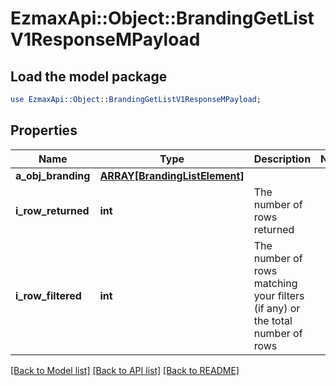 # EzmaxApi::Object::BrandingGetListV1ResponseMPayload

## Load the model package
```perl
use EzmaxApi::Object::BrandingGetListV1ResponseMPayload;
```

## Properties
Name | Type | Description | Notes
------------ | ------------- | ------------- | -------------
**a_obj_branding** | [**ARRAY[BrandingListElement]**](BrandingListElement.md) |  | 
**i_row_returned** | **int** | The number of rows returned | 
**i_row_filtered** | **int** | The number of rows matching your filters (if any) or the total number of rows | 

[[Back to Model list]](../README.md#documentation-for-models) [[Back to API list]](../README.md#documentation-for-api-endpoints) [[Back to README]](../README.md)


